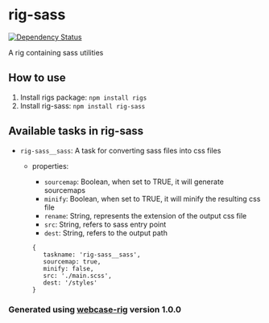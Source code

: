 # rig-sass
[![Dependency Status](https://david-dm.org/vladfilipro/rig-sass.svg)](https://david-dm.org/vladfilipro/rig-sass)

A rig containing sass utilities

## How to use
1. Install rigs package: `npm install rigs`
2. Install rig-sass: `npm install rig-sass`

## Available tasks in rig-sass
- `rig-sass__sass`: A task for converting sass files into css files
  - properties:
    - `sourcemap`: Boolean, when set to TRUE, it will generate sourcemaps
    - `minify`: Boolean, when set to TRUE, it will minify the resulting css file
    - `rename`: String, represents the extension of the output css file
    - `src`: String, refers to sass entry point
    - `dest`: String, refers to the output path

    ```
    {
       taskname: 'rig-sass__sass',
       sourcemap: true,
       minify: false,
       src: './main.scss',
       dest: '/styles'
    }
    ```

### Generated using [webcase-rig](https://www.npmjs.com/package/webcase-rig) version 1.0.0
